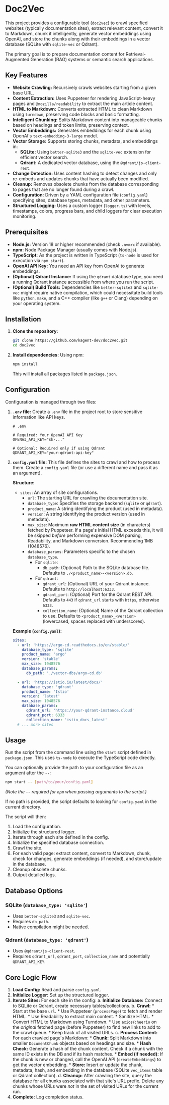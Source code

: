 # Doc2Vec

This project provides a configurable tool (`doc2vec`) to crawl specified websites (typically documentation sites), extract relevant content, convert it to Markdown, chunk it intelligently, generate vector embeddings using OpenAI, and store the chunks along with their embeddings in a vector database (SQLite with `sqlite-vec` or Qdrant).

The primary goal is to prepare documentation content for Retrieval-Augmented Generation (RAG) systems or semantic search applications.

## Key Features

*   **Website Crawling:** Recursively crawls websites starting from a given base URL.
*   **Content Extraction:** Uses Puppeteer for rendering JavaScript-heavy pages and `@mozilla/readability` to extract the main article content.
*   **HTML to Markdown:** Converts extracted HTML to clean Markdown using `turndown`, preserving code blocks and basic formatting.
*   **Intelligent Chunking:** Splits Markdown content into manageable chunks based on headings and token limits, preserving context.
*   **Vector Embeddings:** Generates embeddings for each chunk using OpenAI's `text-embedding-3-large` model.
*   **Vector Storage:** Supports storing chunks, metadata, and embeddings in:
    *   **SQLite:** Using `better-sqlite3` and the `sqlite-vec` extension for efficient vector search.
    *   **Qdrant:** A dedicated vector database, using the `@qdrant/js-client-rest`.
*   **Change Detection:** Uses content hashing to detect changes and only re-embeds and updates chunks that have actually been modified.
*   **Cleanup:** Removes obsolete chunks from the database corresponding to pages that are no longer found during a crawl.
*   **Configuration:** Driven by a YAML configuration file (`config.yaml`) specifying sites, database types, metadata, and other parameters.
*   **Structured Logging:** Uses a custom logger (`logger.ts`) with levels, timestamps, colors, progress bars, and child loggers for clear execution monitoring.

## Prerequisites

*   **Node.js:** Version 18 or higher recommended (check `.nvmrc` if available).
*   **npm:** Node Package Manager (usually comes with Node.js).
*   **TypeScript:** As the project is written in TypeScript (`ts-node` is used for execution via `npm start`).
*   **OpenAI API Key:** You need an API key from OpenAI to generate embeddings.
*   **(Optional) Qdrant Instance:** If using the `qdrant` database type, you need a running Qdrant instance accessible from where you run the script.
*   **(Optional) Build Tools:** Dependencies like `better-sqlite3` and `sqlite-vec` might require native compilation, which could necessitate build tools like `python`, `make`, and a C++ compiler (like `g++` or Clang) depending on your operating system.

## Installation

1.  **Clone the repository:**
    ```bash
    git clone https://github.com/kagent-dev/doc2vec.git
    cd doc2vec
    ```

2.  **Install dependencies:**
    Using npm:
    ```bash
    npm install
    ```
    This will install all packages listed in `package.json`.

## Configuration

Configuration is managed through two files:

1.  **`.env` file:**
    Create a `.env` file in the project root to store sensitive information like API keys.

    ```dotenv
    # .env

    # Required: Your OpenAI API Key
    OPENAI_API_KEY="sk-..."

    # Optional: Required only if using Qdrant
    QDRANT_API_KEY="your-qdrant-api-key"
    ```

2.  **`config.yaml` file:**
    This file defines the sites to crawl and how to process them. Create a `config.yaml` file (or use a different name and pass it as an argument).

    **Structure:**

    *   `sites`: An array of site configurations.
        *   `url`: The starting URL for crawling the documentation site.
        *   `database_type`: Specifies the storage backend (`sqlite` or `qdrant`).
        *   `product_name`: A string identifying the product (used in metadata).
        *   `version`: A string identifying the product version (used in metadata).
        *   `max_size`: Maximum **raw HTML content size** (in characters) fetched by Puppeteer. If a page's initial HTML exceeds this, it will be skipped *before* performing expensive DOM parsing, Readability, and Markdown conversion. Recommending 1MB (1048576).
        *   `database_params`: Parameters specific to the chosen `database_type`.
            *   For `sqlite`:
                *   `db_path`: (Optional) Path to the SQLite database file. Defaults to `./<product_name>-<version>.db`.
            *   For `qdrant`:
                *   `qdrant_url`: (Optional) URL of your Qdrant instance. Defaults to `http://localhost:6333`.
                *   `qdrant_port`: (Optional) Port for the Qdrant REST API. Defaults to `443` if `qdrant_url` starts with `https`, otherwise `6333`.
                *   `collection_name`: (Optional) Name of the Qdrant collection to use. Defaults to `<product_name>_<version>` (lowercased, spaces replaced with underscores).

    **Example (`config.yaml`):**
    ```yaml
    sites:
      - url: 'https://argo-cd.readthedocs.io/en/stable/'
        database_type: 'sqlite'
        product_name: 'argo'
        version: 'stable'
        max_size: 1048576
        database_params:
          db_path: './vector-dbs/argo-cd.db'

      - url: 'https://istio.io/latest/docs/'
        database_type: 'qdrant'
        product_name: 'Istio'
        version: 'latest'
        max_size: 1048576
        database_params:
          qdrant_url: 'https://your-qdrant-instance.cloud'
          qdrant_port: 6333
          collection_name: 'istio_docs_latest'
      # ... more sites
    ```

## Usage

Run the script from the command line using the `start` script defined in `package.json`. This uses `ts-node` to execute the TypeScript code directly.

You can optionally provide the path to your configuration file as an argument after the `--`:

```bash
npm start -- [path/to/your/config.yaml]
```

*(Note the `--` required for `npm` when passing arguments to the script.)*

If no path is provided, the script defaults to looking for `config.yaml` in the current directory.

The script will then:
1.  Load the configuration.
2.  Initialize the structured logger.
3.  Iterate through each site defined in the config.
4.  Initialize the specified database connection.
5.  Crawl the site.
6.  For each valid page: extract content, convert to Markdown, chunk, check for changes, generate embeddings (if needed), and store/update in the database.
7.  Cleanup obsolete chunks.
8.  Output detailed logs.

## Database Options

### SQLite (`database_type: 'sqlite'`)
*   Uses `better-sqlite3` and `sqlite-vec`.
*   Requires `db_path`.
*   Native compilation might be needed.

### Qdrant (`database_type: 'qdrant'`)
*   Uses `@qdrant/js-client-rest`.
*   Requires `qdrant_url`, `qdrant_port`, `collection_name` and potentially `QDRANT_API_KEY`.

## Core Logic Flow

1.  **Load Config:** Read and parse `config.yaml`.
2.  **Initialize Logger:** Set up the structured logger.
3.  **Iterate Sites:** For each site in the config:
    a.  **Initialize Database:** Connect to SQLite or Qdrant, create necessary tables/collections.
    b.  **Crawl:**
        *   Start at the base `url`.
        *   Use Puppeteer (`processPage`) to fetch and render HTML.
        *   Use Readability to extract main content.
        *   Sanitize HTML.
        *   Convert HTML to Markdown using Turndown.
        *   Use `axios`/`cheerio` on the *original* fetched page (before Puppeteer) to find new links to add to the crawl queue.
        *   Keep track of all visited URLs.
    c.  **Process Content:** For each crawled page's Markdown:
        *   **Chunk:** Split Markdown into smaller `DocumentChunk` objects based on headings and size.
        *   **Hash Check:** Generate a hash of the chunk content. Check if a chunk with the same ID exists in the DB and if its hash matches.
        *   **Embed (if needed):** If the chunk is new or changed, call the OpenAI API (`createEmbeddings`) to get the vector embedding.
        *   **Store:** Insert or update the chunk, metadata, hash, and embedding in the database (SQLite `vec_items` table or Qdrant collection).
    d.  **Cleanup:** After crawling the site, query the database for all chunks associated with that site's URL prefix. Delete any chunks whose URLs were *not* in the set of visited URLs for the current run.
4.  **Complete:** Log completion status.